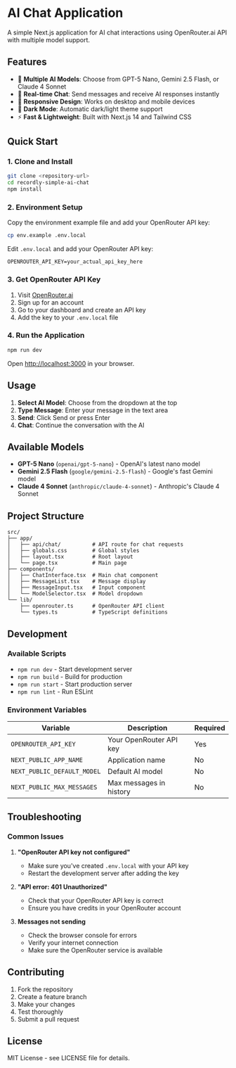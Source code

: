 # AI Chat Application

A simple Next.js application for AI chat interactions using OpenRouter.ai API with multiple model support.

## Features

- 🤖 **Multiple AI Models**: Choose from GPT-5 Nano, Gemini 2.5 Flash, or Claude 4 Sonnet
- 💬 **Real-time Chat**: Send messages and receive AI responses instantly
- 📱 **Responsive Design**: Works on desktop and mobile devices
- 🌙 **Dark Mode**: Automatic dark/light theme support
- ⚡ **Fast & Lightweight**: Built with Next.js 14 and Tailwind CSS

## Quick Start

### 1. Clone and Install

```bash
git clone <repository-url>
cd recordly-simple-ai-chat
npm install
```

### 2. Environment Setup

Copy the environment example file and add your OpenRouter API key:

```bash
cp env.example .env.local
```

Edit `.env.local` and add your OpenRouter API key:

```env
OPENROUTER_API_KEY=your_actual_api_key_here
```

### 3. Get OpenRouter API Key

1. Visit [OpenRouter.ai](https://openrouter.ai/)
2. Sign up for an account
3. Go to your dashboard and create an API key
4. Add the key to your `.env.local` file

### 4. Run the Application

```bash
npm run dev
```

Open [http://localhost:3000](http://localhost:3000) in your browser.

## Usage

1. **Select AI Model**: Choose from the dropdown at the top
2. **Type Message**: Enter your message in the text area
3. **Send**: Click Send or press Enter
4. **Chat**: Continue the conversation with the AI

## Available Models

- **GPT-5 Nano** (`openai/gpt-5-nano`) - OpenAI's latest nano model
- **Gemini 2.5 Flash** (`google/gemini-2.5-flash`) - Google's fast Gemini model  
- **Claude 4 Sonnet** (`anthropic/claude-4-sonnet`) - Anthropic's Claude 4 Sonnet

## Project Structure

```
src/
├── app/
│   ├── api/chat/          # API route for chat requests
│   ├── globals.css        # Global styles
│   ├── layout.tsx         # Root layout
│   └── page.tsx           # Main page
├── components/
│   ├── ChatInterface.tsx  # Main chat component
│   ├── MessageList.tsx    # Message display
│   ├── MessageInput.tsx   # Input component
│   └── ModelSelector.tsx  # Model dropdown
└── lib/
    ├── openrouter.ts      # OpenRouter API client
    └── types.ts           # TypeScript definitions
```

## Development

### Available Scripts

- `npm run dev` - Start development server
- `npm run build` - Build for production
- `npm run start` - Start production server
- `npm run lint` - Run ESLint

### Environment Variables

| Variable | Description | Required |
|----------|-------------|----------|
| `OPENROUTER_API_KEY` | Your OpenRouter API key | Yes |
| `NEXT_PUBLIC_APP_NAME` | Application name | No |
| `NEXT_PUBLIC_DEFAULT_MODEL` | Default AI model | No |
| `NEXT_PUBLIC_MAX_MESSAGES` | Max messages in history | No |

## Troubleshooting

### Common Issues

1. **"OpenRouter API key not configured"**
   - Make sure you've created `.env.local` with your API key
   - Restart the development server after adding the key

2. **"API error: 401 Unauthorized"**
   - Check that your OpenRouter API key is correct
   - Ensure you have credits in your OpenRouter account

3. **Messages not sending**
   - Check the browser console for errors
   - Verify your internet connection
   - Make sure the OpenRouter service is available

## Contributing

1. Fork the repository
2. Create a feature branch
3. Make your changes
4. Test thoroughly
5. Submit a pull request

## License

MIT License - see LICENSE file for details.
